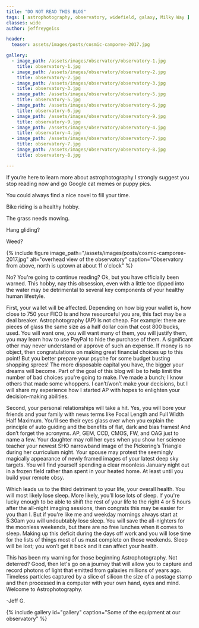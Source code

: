 ```yaml
---
title: "DO NOT READ THIS BLOG"
tags: [ astrophotography, observatory, widefield, galaxy, Milky Way ]
classes: wide
author: jeffreygeiss

header:
  teaser: assets/images/posts/cosmic-camporee-2017.jpg

gallery:
  - image_path: /assets/images/observatory/observatory-1.jpg
    title: observatory-1.jpg
  - image_path: /assets/images/observatory/observatory-2.jpg
    title: observatory-2.jpg
  - image_path: /assets/images/observatory/observatory-3.jpg
    title: observatory-3.jpg
  - image_path: /assets/images/observatory/observatory-5.jpg
    title: observatory-5.jpg
  - image_path: /assets/images/observatory/observatory-6.jpg
    title: observatory-6.jpg
  - image_path: /assets/images/observatory/observatory-9.jpg
    title: observatory-9.jpg
  - image_path: /assets/images/observatory/observatory-4.jpg
    title: observatory-4.jpg
  - image_path: /assets/images/observatory/observatory-7.jpg
    title: observatory-7.jpg
  - image_path: /assets/images/observatory/observatory-8.jpg
    title: observatory-8.jpg

---
```


If you’re here to learn more about astrophotography I strongly suggest you stop reading now and go Google cat memes or puppy pics.

You could always find a nice novel to fill your time. 

Bike riding is a healthy hobby.  

The grass needs mowing.

Hang gliding?

Weed? 

<!--more-->

{%
  include figure image_path="/assets/images/posts/cosmic-camporee-2017.jpg"
  alt="overhead view of the observatory"
  caption="Observatory from above, north is uptown at about 11 o'clock"
%}


No? You're going to continue reading? Ok, but you have officially been
warned. This hobby, nay this obsession, even with a little toe dipped into the
water may be detrimental to several key components of your healthy human
lifestyle.

First, your wallet will be affected.  Depending on how big your wallet is, how
close to 750 your FICO is and how resourceful you are, this fact may be a deal
breaker.  Astrophotography (AP) Is not cheap. For example: there are pieces of
glass the same size as a half dollar coin that cost 800 bucks, used. You will
want one, you will want many of them, you will justify them, you may learn how
to use PayPal to hide the purchase of them.  A significant other may never
understand or approve of such an expense.  If money is no object, then
congratulations on making great financial choices up to this point! But you
better prepare your psyche for some budget busting shopping sprees! The more
disposable capital you have, the bigger your dreams will become. Part of the
goal of this blog will be to help limit the number of bad choices you're going
to make. I’ve made a bunch; I know others that made some whoppers. I can’t/won’t
make your decisions, but I will share my experience how I started AP with hopes
to enlighten your decision-making abilities.

Second, your personal relationships will take a hit. Yes, you will bore your
friends and your family with news terms like Focal Length and Full Width Half
Maximum. You’ll see their eyes glass over when you explain the principle of auto
guiding and the benefits of flat, dark and bias frames!  And don’t forget the
acronyms. AP, GEM, CCD, CMOS, FW, and OAG just to name a few. Your daughter may
roll her eyes when you show her science teacher your newest SHO narrowband image
of the Pickering’s Triangle during her curriculum night. Your spouse may protest
the seemingly magically appearance of newly framed images of your latest deep
sky targets. You will find yourself spending a clear moonless January night out
in a frozen field rather than spent in your heated home. At least until you
build your remote obsy.

Which leads us to the third detriment to your life, your overall health.  You
will most likely lose sleep. More likely, you’ll lose lots of sleep. If you're
lucky enough to be able to shift the rest of your life to the right 4 or 5 hours
after the all-night imaging sessions, then congrats this may be easier for you
than I. But if you're like me and weekday mornings always start at 5:30am you
will undoubtably lose sleep. You will save the all-nighters for the moonless
weekends, but there are no free lunches when it comes to sleep. Making up this
deficit during the days off work and you will lose time for the lists of things
most of us must complete on those weekends. Sleep will be lost; you won’t get it
back and it can affect your health.

This has been my warning for those beginning Astrophotography. Not deterred?
Good, then let's go on a journey that will allow you to capture and record
photons of light that emitted from galaxies millions of years ago. Timeless
particles captured by a slice of silicon the size of a postage stamp and then
processed in a computer with your own hand, eyes and mind. Welcome to
Astrophotography.

-Jeff G.

{% include gallery id="gallery" caption="Some of the equipment at our observatory" %}

